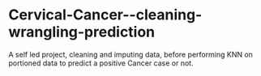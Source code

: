 # Cervical-Cancer--cleaning-wrangling-prediction
A self led project, cleaning and imputing data, before performing KNN on portioned data to predict a positive Cancer case or not.
